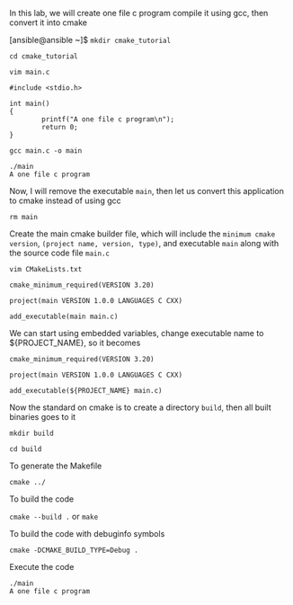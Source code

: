 In this lab, we will create one file c program compile it using gcc, then convert it into cmake

[ansible@ansible ~]$ `mkdir cmake_tutorial`

`cd cmake_tutorial`

`vim main.c`

```
#include <stdio.h>

int main()
{
        printf("A one file c program\n");
        return 0;
}
```

`gcc main.c -o main`

```
./main
A one file c program
```

Now, I will remove the executable `main`, then let us convert this application to cmake instead of using gcc

`rm main`

Create the main cmake builder file, which will include the `minimum cmake version`, `(project name, version, type)`, and executable `main` along with the source code file `main.c` 

`vim CMakeLists.txt`

```
cmake_minimum_required(VERSION 3.20)

project(main VERSION 1.0.0 LANGUAGES C CXX)

add_executable(main main.c)
```

We can start using embedded variables, change executable name to ${PROJECT_NAME}, so it becomes

```
cmake_minimum_required(VERSION 3.20)

project(main VERSION 1.0.0 LANGUAGES C CXX)

add_executable(${PROJECT_NAME} main.c)
```

Now the standard on cmake is to create a directory `build`, then all built binaries goes to it

`mkdir build`

`cd build`

To generate the Makefile

`cmake ../`

To build the code

`cmake --build .` or `make`

To build the code with debuginfo symbols

`cmake -DCMAKE_BUILD_TYPE=Debug .`

Execute the code

```
./main
A one file c program
```

